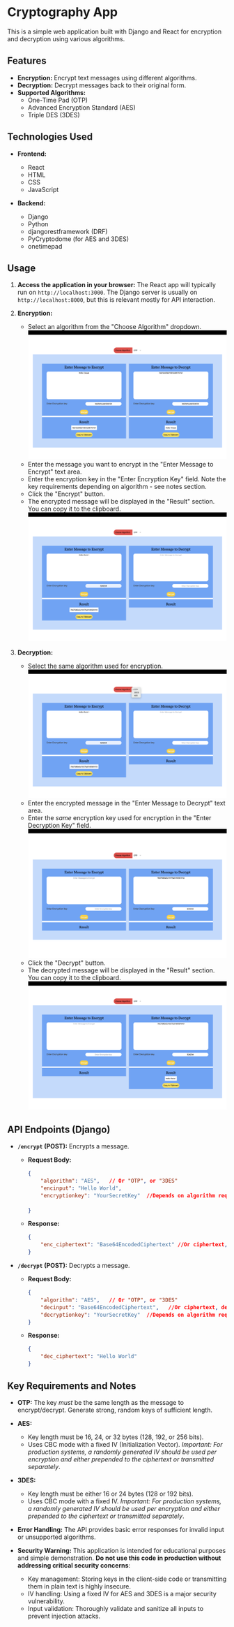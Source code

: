 # Cryptography App

This is a simple web application built with Django and React for encryption and decryption using various algorithms.

## Features

*   **Encryption:** Encrypt text messages using different algorithms.
*   **Decryption:** Decrypt messages back to their original form.
*   **Supported Algorithms:**
    *   One-Time Pad (OTP)
    *   Advanced Encryption Standard (AES)
    *   Triple DES (3DES)

## Technologies Used

*   **Frontend:**
    *   React
    *   HTML
    *   CSS
    *   JavaScript

*   **Backend:**
    *   Django
    *   Python
    *   djangorestframework (DRF)
    *   PyCryptodome (for AES and 3DES)
    *   onetimepad



## Usage

1.  **Access the application in your browser:** The React app will typically run on `http://localhost:3000`. The Django server is usually on `http://localhost:8000`, but this is relevant mostly for API interaction.

2.  **Encryption:**
    *   Select an algorithm from the "Choose Algorithm" dropdown.
    ![My Image](/readmefiles/image1.png)
    *   Enter the message you want to encrypt in the "Enter Message to Encrypt" text area.
    *   Enter the encryption key in the "Enter Encryption Key" field.  Note the key requirements depending on algorithm - see notes section.
    *   Click the "Encrypt" button.
    *   The encrypted message will be displayed in the "Result" section. You can copy it to the clipboard.
    ![My Image](/readmefiles/image2.png)

3.  **Decryption:**
    *   Select the same algorithm used for encryption.
    ![My Image](/readmefiles/image3.png)
    *   Enter the encrypted message in the "Enter Message to Decrypt" text area.
    *   Enter the *same* encryption key used for encryption in the "Enter Decryption Key" field.
    ![My Image](/readmefiles/image4.png)
    *   Click the "Decrypt" button.
    *   The decrypted message will be displayed in the "Result" section. You can copy it to the clipboard.
    ![My Image](/readmefiles/image5.png)

## API Endpoints (Django)

*   **`/encrypt` (POST):** Encrypts a message.
    *   **Request Body:**

        ```json
        {
            "algorithm": "AES",   // Or "OTP", or "3DES"
            "encinput": "Hello World",
            "encryptionkey": "YourSecretKey"  //Depends on algorithm requirement

        }
        ```

    *   **Response:**

        ```json
        {
            "enc_ciphertext": "Base64EncodedCiphertext" //Or ciphertext, depending on algorithm
        }
        ```

*   **`/decrypt` (POST):** Decrypts a message.
    *   **Request Body:**

        ```json
        {
            "algorithm": "AES",   // Or "OTP", or "3DES"
            "decinput": "Base64EncodedCiphertext",   //Or ciphertext, depending on algorithm
            "decryptionkey": "YourSecretKey"  //Depends on algorithm requirement
        }
        ```

    *   **Response:**

        ```json
        {
            "dec_ciphertext": "Hello World"
        }
        ```

## Key Requirements and Notes

*   **OTP:**  The key *must* be the same length as the message to encrypt/decrypt.  Generate strong, random keys of sufficient length.
*   **AES:**
    *   Key length must be 16, 24, or 32 bytes (128, 192, or 256 bits).
    *   Uses CBC mode with a fixed IV (Initialization Vector).  *Important: For production systems, a randomly generated IV should be used per encryption and either prepended to the ciphertext or transmitted separately*.
*   **3DES:**
    *   Key length must be either 16 or 24 bytes (128 or 192 bits).
    *   Uses CBC mode with a fixed IV. *Important: For production systems, a randomly generated IV should be used per encryption and either prepended to the ciphertext or transmitted separately*.

*   **Error Handling:**  The API provides basic error responses for invalid input or unsupported algorithms.

*   **Security Warning:** This application is intended for educational purposes and simple demonstration.  **Do not use this code in production without addressing critical security concerns**:
    *   Key management: Storing keys in the client-side code or transmitting them in plain text is highly insecure.
    *   IV handling:  Using a fixed IV for AES and 3DES is a major security vulnerability.
    *   Input validation:  Thoroughly validate and sanitize all inputs to prevent injection attacks.
